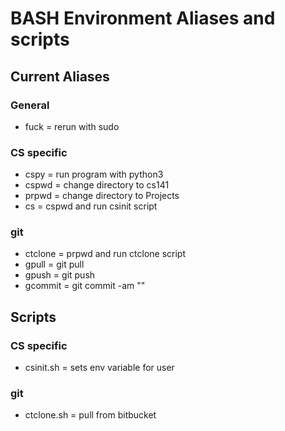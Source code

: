 # BASH Environment Aliases and scripts

## Current Aliases
### General
* fuck = rerun with sudo
### CS specific
* cspy = run program with python3
* cspwd = change directory to cs141
* prpwd = change directory to Projects
* cs = cspwd and run csinit script
### git
* ctclone = prpwd and run ctclone script
* gpull = git pull
* gpush = git push
* gcommit = git commit -am "<message>"

## Scripts
### CS specific
* csinit.sh = sets env variable for user
### git
* ctclone.sh = pull from bitbucket
